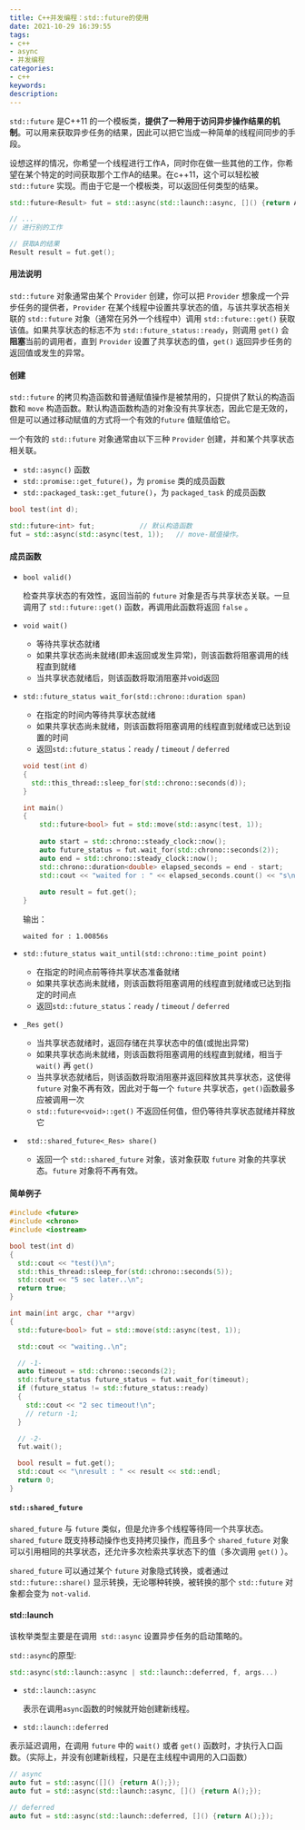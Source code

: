 ```yaml
---
title: C++并发编程：std::future的使用
date: 2021-10-29 16:39:55
tags:
- c++
- async
- 并发编程
categories:
- c++
keywords:
description:
---
```




`std::future` 是C++11 的一个模板类，**提供了一种用于访问异步操作结果的机制**。可以用来获取异步任务的结果，因此可以把它当成一种简单的线程间同步的手段。



设想这样的情况，你希望一个线程进行工作A，同时你在做一些其他的工作，你希望在某个特定的时间获取那个工作A的结果。在c++11，这个可以轻松被 `std::future` 实现。而由于它是一个模板类，可以返回任何类型的结果。



<!-- more -->



```C++
std::future<Result> fut = std::async(std::launch::async, []() {return A();});

// ...
// 进行别的工作

// 获取A的结果 
Result result = fut.get();
```



#### 用法说明

`std::future` 对象通常由某个 `Provider` 创建，你可以把 `Provider` 想象成一个异步任务的提供者，`Provider` 在某个线程中设置共享状态的值，与该共享状态相关联的 `std::future` 对象（通常在另外一个线程中）调用 `std::future::get()` 获取该值。如果共享状态的标志不为 `std::future_status::ready`，则调用 `get()` 会**阻塞**当前的调用者，直到 `Provider` 设置了共享状态的值，`get()` 返回异步任务的返回值或发生的异常。



#### 创建

`std::future` 的拷贝构造函数和普通赋值操作是被禁用的，只提供了默认的构造函数和 `move` 构造函数。默认构造函数构造的对象没有共享状态，因此它是无效的，但是可以通过移动赋值的方式将一个有效的`future` 值赋值给它。



一个有效的 `std::future` 对象通常由以下三种 `Provider` 创建，并和某个共享状态相关联。

- `std::async()` 函数
- `std::promise::get_future()`，为 `promise` 类的成员函数
- `std::packaged_task::get_future()`，为 `packaged_task` 的成员函数

```c++
bool test(int d);

std::future<int> fut;           // 默认构造函数
fut = std::async(std::async(test, 1));   // move-赋值操作。
```



#### 成员函数

- `bool valid()`

  检查共享状态的有效性，返回当前的 `future` 对象是否与共享状态关联。一旦调用了 `std::future::get()` 函数，再调用此函数将返回 `false` 。

- `void wait()`

  - 等待共享状态就绪
  - 如果共享状态尚未就绪(即未返回或发生异常)，则该函数将阻塞调用的线程直到就绪
  - 当共享状态就绪后，则该函数将取消阻塞并void返回

- `std::future_status wait_for(std::chrono::duration span)`

  - 在指定的时间内等待共享状态就绪
  - 如果共享状态尚未就绪，则该函数将阻塞调用的线程直到就绪或已达到设置的时间
  - 返回`std::future_status`：`ready` / `timeout` / `deferred`

  ```C++
  void test(int d)
  {
    std::this_thread::sleep_for(std::chrono::seconds(d));
  }
  
  int main()
  {
      std::future<bool> fut = std::move(std::async(test, 1));
      
      auto start = std::chrono::steady_clock::now();
      auto future_status = fut.wait_for(std::chrono::seconds(2));
      auto end = std::chrono::steady_clock::now();
      std::chrono::duration<double> elapsed_seconds = end - start;
      std::cout << "waited for : " << elapsed_seconds.count() << "s\n";
      
      auto result = fut.get();
  }
  ```

  输出：

  ```
  waited for : 1.00856s
  ```

  

- `std::future_status wait_until(std::chrono::time_point point)`

  - 在指定的时间点前等待共享状态准备就绪
  - 如果共享状态尚未就绪，则该函数将阻塞调用的线程直到就绪或已达到指定的时间点
  - 返回`std::future_status`：`ready` / `timeout` / `deferred`

- `_Res get()`

  - 当共享状态就绪时，返回存储在共享状态中的值(或抛出异常)
  - 如果共享状态尚未就绪，则该函数将阻塞调用的线程直到就绪，相当于 `wait()` 再 `get()`
  - 当共享状态就绪后，则该函数将取消阻塞并返回释放其共享状态，这使得 `future` 对象不再有效，因此对于每一个 `future` 共享状态，`get()`函数最多应被调用一次
  - `std::future<void>::get()` 不返回任何值，但仍等待共享状态就绪并释放它

- ` std::shared_future<_Res> share()`
  - 返回一个 `std::shared_future` 对象，该对象获取 `future` 对象的共享状态。`future` 对象将不再有效。





#### 简单例子

```c++
#include <future>
#include <chrono>
#include <iostream>

bool test(int d)
{
  std::cout << "test()\n";
  std::this_thread::sleep_for(std::chrono::seconds(5));
  std::cout << "5 sec later..\n";
  return true;
}

int main(int argc, char **argv)
{
  std::future<bool> fut = std::move(std::async(test, 1));

  std::cout << "waiting..\n";

  // -1-
  auto timeout = std::chrono::seconds(2);
  std::future_status future_status = fut.wait_for(timeout);
  if (future_status != std::future_status::ready)
  {
    std::cout << "2 sec timeout!\n";
    // return -1;
  }

  // -2-
  fut.wait();

  bool result = fut.get();
  std::cout << "\nresult : " << result << std::endl;
  return 0;
}

```





#### `std::shared_future`

`shared_future` 与 `future` 类似，但是允许多个线程等待同一个共享状态。 `shared_future` 既支持移动操作也支持拷贝操作，而且多个 `shared_future` 对象可以引用相同的共享状态，还允许多次检索共享状态下的值（多次调用 `get()` ）。

`shared_future` 可以通过某个 `future` 对象隐式转换，或者通过 `std::future::share()` 显示转换，无论哪种转换，被转换的那个 `std::future` 对象都会变为 `not-valid`.



#### **std::launch**

该枚举类型主要是在调用` std::async` 设置异步任务的启动策略的。

`std::async`的原型:

```c++
std::async(std::launch::async | std::launch::deferred, f, args...)
```



- `std::launch::async`

   表示在调用`async`函数的时候就开始创建新线程。

-  `std::launch::deferred`

  表示延迟调用，在调用 `future` 中的 `wait()` 或者 `get()` 函数时，才执行入口函数。（实际上，并没有创建新线程，只是在主线程中调用的入口函数）

```C++
// async
auto fut = std::async([]() {return A();});
auto fut = std::async(std::launch::async, []() {return A();});

// deferred
auto fut = std::async(std::launch::deferred, []() {return A();});
```

